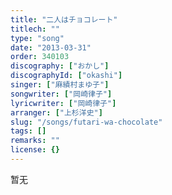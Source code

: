 ```yaml
---
title: "二人はチョコレート"
titlech: ""
type: "song"
date: "2013-03-31"
order: 340103
discography: ["おかし"]
discographyId: ["okashi"]
singer: ["麻績村まゆ子"]
songwriter: ["岡崎律子"]
lyricwriter: ["岡崎律子"]
arranger: ["上杉洋史"]
slug: "/songs/futari-wa-chocolate"
tags: []
remarks: ""
license: {}
---
```


暂无
